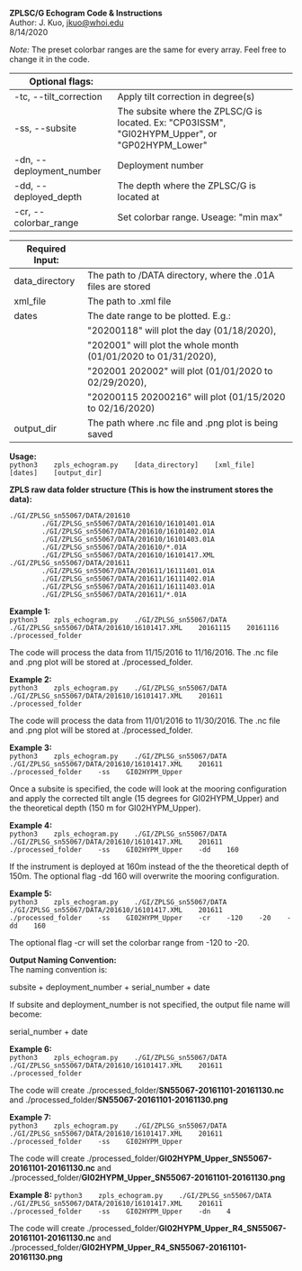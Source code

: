 **ZPLSC/G Echogram Code & Instructions**  
Author: J. Kuo, jkuo@whoi.edu  
8/14/2020  

*Note:* The preset colorbar ranges are the same for every array. Feel free to change it in the code.  

| **Optional flags:** |  |  
| ------------------------ |----------------------------------- |
| -tc, --tilt_correction   | Apply tilt correction in degree(s) |  
| -ss, --subsite           | The subsite where the ZPLSC/G is located. Ex: "CP03ISSM", "GI02HYPM_Upper", or "GP02HYPM_Lower" |  
| -dn, --deployment_number | Deployment number |  
| -dd, --deployed_depth    | The depth where the ZPLSC/G is located at |  
| -cr, --colorbar_range    | Set colorbar range. Useage: "min max" |  

| **Required Input:** |  |  
| ------------------- |----------------------------------- |
| data_directory      | The path to /DATA directory, where the .01A files are stored |  
| xml_file            | The path to .xml file |  
| dates               | The date range to be plotted. E.g.: |  
|                     | "20200118" will plot the day (01/18/2020), |  
|                     | "202001" will plot the whole month (01/01/2020 to 01/31/2020), |  
|                     | "202001 202002" will plot (01/01/2020 to 02/29/2020), |  
|                     | "20200115 20200216" will plot (01/15/2020 to 02/16/2020) |  
| output_dir          | The path where .nc file and .png plot is being saved |  

**Usage:**  
```python3    zpls_echogram.py    [data_directory]    [xml_file]    [dates]    [output_dir]```

**ZPLS raw data folder structure (This is how the instrument stores the data):**  
```
./GI/ZPLSG_sn55067/DATA/201610
        ./GI/ZPLSG_sn55067/DATA/201610/16101401.01A
        ./GI/ZPLSG_sn55067/DATA/201610/16101402.01A
        ./GI/ZPLSG_sn55067/DATA/201610/16101403.01A
        ./GI/ZPLSG_sn55067/DATA/201610/*.01A
        ./GI/ZPLSG_sn55067/DATA/201610/16101417.XML
./GI/ZPLSG_sn55067/DATA/201611
        ./GI/ZPLSG_sn55067/DATA/201611/16111401.01A
        ./GI/ZPLSG_sn55067/DATA/201611/16111402.01A
        ./GI/ZPLSG_sn55067/DATA/201611/16111403.01A
        ./GI/ZPLSG_sn55067/DATA/201611/*.01A
```

**Example 1:**  
```python3    zpls_echogram.py    ./GI/ZPLSG_sn55067/DATA    ./GI/ZPLSG_sn55067/DATA/201610/16101417.XML    20161115    20161116    ./processed_folder```

The code will process the data from 11/15/2016 to 11/16/2016. The .nc file and .png plot will be stored at ./processed_folder.

**Example 2:**  
```python3    zpls_echogram.py    ./GI/ZPLSG_sn55067/DATA    ./GI/ZPLSG_sn55067/DATA/201610/16101417.XML    201611    ./processed_folder```

The code will process the data from 11/01/2016 to 11/30/2016. The .nc file and .png plot will be stored at ./processed_folder.

**Example 3:**  
```python3    zpls_echogram.py    ./GI/ZPLSG_sn55067/DATA    ./GI/ZPLSG_sn55067/DATA/201610/16101417.XML    201611    ./processed_folder    -ss    GI02HYPM_Upper```

Once a subsite is specified, the code will look at the mooring configuration and apply the corrected tilt angle (15 degrees for GI02HYPM_Upper) and the theoretical depth (150 m for GI02HYPM_Upper).

**Example 4:**  
```python3    zpls_echogram.py    ./GI/ZPLSG_sn55067/DATA    ./GI/ZPLSG_sn55067/DATA/201610/16101417.XML    201611    ./processed_folder    -ss    GI02HYPM_Upper    -dd    160```

If the instrument is deployed at 160m instead of the the theoretical depth of 150m. The optional flag -dd 160 will overwrite the mooring configuration.

**Example 5:**  
```python3    zpls_echogram.py    ./GI/ZPLSG_sn55067/DATA    ./GI/ZPLSG_sn55067/DATA/201610/16101417.XML    201611    ./processed_folder    -ss    GI02HYPM_Upper    -cr    -120    -20    -dd    160```

The optional flag -cr will set the colorbar range from -120 to -20.

**Output Naming Convention:**  
The naming convention is:

subsite + deployment_number + serial_number + date

If subsite and deployment_number is not specified, the output file name will become:

serial_number + date

**Example 6:**  
```python3    zpls_echogram.py    ./GI/ZPLSG_sn55067/DATA    ./GI/ZPLSG_sn55067/DATA/201610/16101417.XML    201611    ./processed_folder```

The code will create ./processed_folder/**SN55067-20161101-20161130.nc** and ./processed_folder/**SN55067-20161101-20161130.png**

**Example 7:**  
```python3    zpls_echogram.py    ./GI/ZPLSG_sn55067/DATA    ./GI/ZPLSG_sn55067/DATA/201610/16101417.XML    201611    ./processed_folder    -ss    GI02HYPM_Upper```

The code will create ./processed_folder/**GI02HYPM_Upper_SN55067-20161101-20161130.nc** and ./processed_folder/**GI02HYPM_Upper_SN55067-20161101-20161130.png**

**Example 8:**
```python3    zpls_echogram.py    ./GI/ZPLSG_sn55067/DATA    ./GI/ZPLSG_sn55067/DATA/201610/16101417.XML    201611    ./processed_folder    -ss    GI02HYPM_Upper    -dn    4```

The code will create ./processed_folder/**GI02HYPM_Upper_R4_SN55067-20161101-20161130.nc** and ./processed_folder/**GI02HYPM_Upper_R4_SN55067-20161101-20161130.png**


